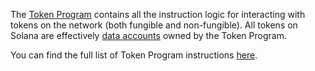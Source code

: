 The [Token Program](https://github.com/solana-labs/solana-program-library/tree/b1c44c171bc95e6ee74af12365cb9cbab68be76c/token/program) contains all the instruction logic for interacting with tokens on the network (both fungible and non-fungible). All tokens on Solana are effectively [data accounts](https://solana.com/docs/core/accounts#data-account) owned by the Token Program.

You can find the full list of Token Program instructions [here](https://github.com/solana-labs/solana-program-library/blob/b1c44c171bc95e6ee74af12365cb9cbab68be76c/token/program/src/instruction.rs).